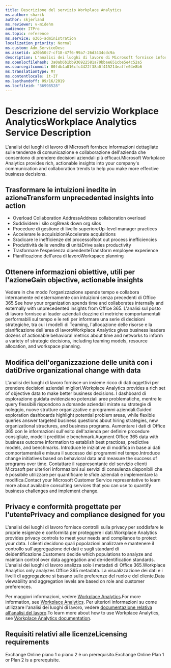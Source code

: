 ```yaml
---
title: Descrizione del servizio Workplace Analytics
ms.author: sharik
author: skjerland
ms.reviewer: v-midehm
audience: ITPro
ms.topic: reference
ms.service: o365-administration
localization_priority: Normal
ms.custom: Adm_ServiceDesc
ms.assetid: a20b50c7-cf18-47f6-99a7-26d3434cdc9a
description: L'analisi dei luoghi di lavoro di Microsoft fornisce informazioni dettagliate sulle tendenze di comunicazione e collaborazione dell'azienda che consentono di prendere decisioni aziendali più efficaci.
ms.openlocfilehash: 3a0ab6b1bb936922581a70bbae651cbe5e4c52a5
ms.sourcegitcommit: 00fdb4a016cfc4422f38a0f415214eaffe04e8b6
ms.translationtype: MT
ms.contentlocale: it-IT
ms.lasthandoff: 09/16/2019
ms.locfileid: "36998528"
---
```

# <a name="workplace-analytics-service-description"></a><span data-ttu-id="06c2b-103">Descrizione del servizio Workplace Analytics</span><span class="sxs-lookup"><span data-stu-id="06c2b-103">Workplace Analytics Service Description</span></span>

<span data-ttu-id="06c2b-104">L'analisi dei luoghi di lavoro di Microsoft fornisce informazioni dettagliate sulle tendenze di comunicazione e collaborazione dell'azienda che consentono di prendere decisioni aziendali più efficaci.</span><span class="sxs-lookup"><span data-stu-id="06c2b-104">Microsoft Workplace Analytics provides rich, actionable insights into your company's communication and collaboration trends to help you make more effective business decisions.</span></span>

## <a name="transform-unprecedented-insights-into-action"></a><span data-ttu-id="06c2b-105">Trasformare le intuizioni inedite in azione</span><span class="sxs-lookup"><span data-stu-id="06c2b-105">Transform unprecedented insights into action</span></span>

* <span data-ttu-id="06c2b-106">Overload Collaboration Address</span><span class="sxs-lookup"><span data-stu-id="06c2b-106">Address collaboration overload</span></span>
* <span data-ttu-id="06c2b-107">Suddividere i silo org</span><span class="sxs-lookup"><span data-stu-id="06c2b-107">Break down org silos</span></span>
* <span data-ttu-id="06c2b-108">Procedure di gestione di livello superiore</span><span class="sxs-lookup"><span data-stu-id="06c2b-108">Up-level manager practices</span></span>
* <span data-ttu-id="06c2b-109">Accelerare le acquisizioni</span><span class="sxs-lookup"><span data-stu-id="06c2b-109">Accelerate acquisitions</span></span>
* <span data-ttu-id="06c2b-110">Sradicare le inefficienze del processo</span><span class="sxs-lookup"><span data-stu-id="06c2b-110">Root out process inefficiencies</span></span>
* <span data-ttu-id="06c2b-111">Produttività delle vendite di unità</span><span class="sxs-lookup"><span data-stu-id="06c2b-111">Drive sales productivity</span></span>
* <span data-ttu-id="06c2b-112">Trasformare l'esperienza dipendente</span><span class="sxs-lookup"><span data-stu-id="06c2b-112">Transform employee experience</span></span>
* <span data-ttu-id="06c2b-113">Pianificazione dell'area di lavoro</span><span class="sxs-lookup"><span data-stu-id="06c2b-113">Workspace planning</span></span>

## <a name="gain-objective-actionable-insights"></a><span data-ttu-id="06c2b-114">Ottenere informazioni obiettive, utili per l'azione</span><span class="sxs-lookup"><span data-stu-id="06c2b-114">Gain objective, actionable insights</span></span>

<span data-ttu-id="06c2b-115">Vedere in che modo l'organizzazione spende tempo e collabora internamente ed esternamente con intuizioni senza precedenti di Office 365.</span><span class="sxs-lookup"><span data-stu-id="06c2b-115">See how your organization spends time and collaborates internally and externally with unprecedented insights from Office 365.</span></span> <span data-ttu-id="06c2b-116">L'analisi sul posto di lavoro fornisce ai leader aziendali dozzine di metriche comportamentali performabili sul tempo e le reti per informare una serie di decisioni strategiche, tra cui i modelli di Teaming, l'allocazione delle risorse e la pianificazione dell'area di lavoro</span><span class="sxs-lookup"><span data-stu-id="06c2b-116">Workplace Analytics gives business leaders dozens of actionable behavioral metrics about time and networks to inform a variety of strategic decisions, including teaming models, resource allocation, and workspace planning.</span></span>

## <a name="drive-organizational-change-with-data"></a><span data-ttu-id="06c2b-117">Modifica dell'organizzazione delle unità con i dati</span><span class="sxs-lookup"><span data-stu-id="06c2b-117">Drive organizational change with data</span></span>

<span data-ttu-id="06c2b-118">L'analisi dei luoghi di lavoro fornisce un insieme ricco di dati oggettivi per prendere decisioni aziendali migliori.</span><span class="sxs-lookup"><span data-stu-id="06c2b-118">Workplace Analytics provides a rich set of objective data to make better business decisions.</span></span> <span data-ttu-id="06c2b-119">I dashboard di esplorazione guidata evidenziano potenziali aree problematiche, mentre le query flessibili rispondono a domande aziendali mirate su strategie di noleggio, nuove strutture organizzative e programmi aziendali.</span><span class="sxs-lookup"><span data-stu-id="06c2b-119">Guided exploration dashboards highlight potential problem areas, while flexible queries answer targeted business questions about hiring strategies, new organizational structures, and business programs.</span></span> <span data-ttu-id="06c2b-120">Aumentare i dati di Office 365 con le informazioni sull'esito dell'azienda per definire procedure consigliate, modelli predittivi e benchmark.</span><span class="sxs-lookup"><span data-stu-id="06c2b-120">Augment Office 365 data with business outcome information to establish best practices, predictive models, and benchmarks.</span></span> <span data-ttu-id="06c2b-121">Introduce le iniziative di modifica in base ai dati comportamentali e misura il successo dei programmi nel tempo.</span><span class="sxs-lookup"><span data-stu-id="06c2b-121">Introduce change initiatives based on behavioral data and measure the success of programs over time.</span></span> <span data-ttu-id="06c2b-122">Contattare il rappresentante del servizio clienti Microsoft per ulteriori informazioni sui servizi di consulenza disponibili che è possibile utilizzare per quantificare le sfide aziendali e implementare la modifica.</span><span class="sxs-lookup"><span data-stu-id="06c2b-122">Contact your Microsoft Customer Service representative to learn more about available consulting services that you can use to quantify business challenges and implement change.</span></span>

## <a name="privacy-and-compliance-designed-for-you"></a><span data-ttu-id="06c2b-123">Privacy e conformità progettate per l'utente</span><span class="sxs-lookup"><span data-stu-id="06c2b-123">Privacy and compliance designed for you</span></span>

<span data-ttu-id="06c2b-124">L'analisi dei luoghi di lavoro fornisce controlli sulla privacy per soddisfare le proprie esigenze e conformità per proteggere i dati.</span><span class="sxs-lookup"><span data-stu-id="06c2b-124">Workplace Analytics provides privacy controls to meet your needs and compliance to protect your data.</span></span> <span data-ttu-id="06c2b-125">I clienti decidono quali popolazioni analizzare e mantenere il controllo sull'aggregazione dei dati e sugli standard di deidentificazione.</span><span class="sxs-lookup"><span data-stu-id="06c2b-125">Customers decide which populations to analyze and maintain control over data aggregation and de-identification standards.</span></span> <span data-ttu-id="06c2b-126">L'analisi dei luoghi di lavoro analizza solo i metadati di Office 365.</span><span class="sxs-lookup"><span data-stu-id="06c2b-126">Workplace Analytics only analyzes Office 365 metadata.</span></span> <span data-ttu-id="06c2b-127">La visualizzazione dei dati e i livelli di aggregazione si basano sulle preferenze del ruolo e del cliente.</span><span class="sxs-lookup"><span data-stu-id="06c2b-127">Data viewability and aggregation levels are based on role and customer preferences.</span></span>

<span data-ttu-id="06c2b-128">Per maggiori informazioni, vedere [Workplace Analytics](https://go.microsoft.com/fwlink/?linkid=852492).</span><span class="sxs-lookup"><span data-stu-id="06c2b-128">For more information, see [Workplace Analytics](https://go.microsoft.com/fwlink/?linkid=852492).</span></span> <span data-ttu-id="06c2b-129">Per ulteriori informazioni su come utilizzare l'analisi dei luoghi di lavoro, vedere [documentazione relativa all'analisi del lavoro](https://docs.microsoft.com/workplace-analytics/).</span><span class="sxs-lookup"><span data-stu-id="06c2b-129">To learn more about how to use Workplace Analytics, see [Workplace Analytics documentation](https://docs.microsoft.com/workplace-analytics/).</span></span>
  
## <a name="licensing-requirements"></a><span data-ttu-id="06c2b-130">Requisiti relativi alle licenze</span><span class="sxs-lookup"><span data-stu-id="06c2b-130">Licensing requirements</span></span>

<span data-ttu-id="06c2b-131">Exchange Online piano 1 o piano 2 è un prerequisito.</span><span class="sxs-lookup"><span data-stu-id="06c2b-131">Exchange Online Plan 1 or Plan 2 is a prerequisite.</span></span>